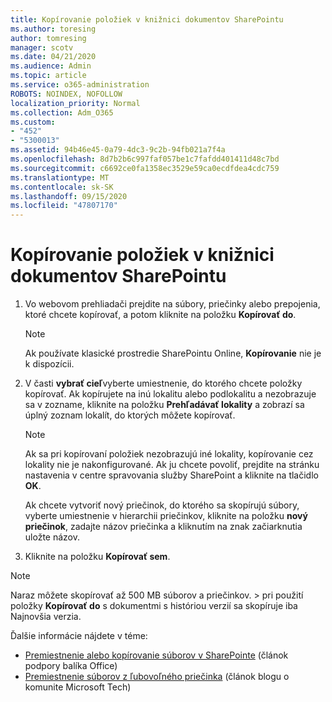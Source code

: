 ```yaml
---
title: Kopírovanie položiek v knižnici dokumentov SharePointu
ms.author: toresing
author: tomresing
manager: scotv
ms.date: 04/21/2020
ms.audience: Admin
ms.topic: article
ms.service: o365-administration
ROBOTS: NOINDEX, NOFOLLOW
localization_priority: Normal
ms.collection: Adm_O365
ms.custom:
- "452"
- "5300013"
ms.assetid: 94b46e45-0a79-4dc3-9c2b-94fb021a7f4a
ms.openlocfilehash: 8d7b2b6c997faf057be1c7fafdd401411d48c7bd
ms.sourcegitcommit: c6692ce0fa1358ec3529e59ca0ecdfdea4cdc759
ms.translationtype: MT
ms.contentlocale: sk-SK
ms.lasthandoff: 09/15/2020
ms.locfileid: "47807170"
---
```

# <a name="copy-items-in-a-sharepoint-document-library"></a>Kopírovanie položiek v knižnici dokumentov SharePointu

1. Vo webovom prehliadači prejdite na súbory, priečinky alebo prepojenia, ktoré chcete kopírovať, a potom kliknite na položku **Kopírovať do**.

    > [!NOTE]
    > Ak používate klasické prostredie SharePointu Online, **Kopírovanie** nie je k dispozícii.
  
2. V časti **vybrať cieľ**vyberte umiestnenie, do ktorého chcete položky kopírovať. Ak kopírujete na inú lokalitu alebo podlokalitu a nezobrazuje sa v zozname, kliknite na položku **Prehľadávať lokality** a zobrazí sa úplný zoznam lokalít, do ktorých môžete kopírovať.

    > [!NOTE]
    > Ak sa pri kopírovaní položiek nezobrazujú iné lokality, kopírovanie cez lokality nie je nakonfigurované. Ak ju chcete povoliť, prejdite na stránku nastavenia v centre spravovania služby SharePoint a kliknite na tlačidlo **OK**.
  
    Ak chcete vytvoriť nový priečinok, do ktorého sa skopírujú súbory, vyberte umiestnenie v hierarchii priečinkov, kliknite na položku **nový priečinok**, zadajte názov priečinka a kliknutím na znak začiarknutia uložte názov.

3. Kliknite na položku **Kopírovať sem**.

> [!NOTE]
> Naraz môžete skopírovať až 500 MB súborov a priečinkov. > pri použití položky **Kopírovať do** s dokumentmi s históriou verzií sa skopíruje iba Najnovšia verzia.
  
Ďalšie informácie nájdete v téme:

 - [Premiestnenie alebo kopírovanie súborov v SharePointe](https://support.office.com/article/move-or-copy-files-in-sharepoint-00e2f483-4df3-46be-a861-1f5f0c1a87bc) (článok podpory balíka Office)
 - [Premiestnenie súborov z ľubovoľného priečinka](https://techcommunity.microsoft.com/t5/Microsoft-SharePoint-Blog/Now-move-files-anywhere-in-Office-365-SharePoint-and-OneDrive/ba-p/146973) (článok blogu o komunite Microsoft Tech)   